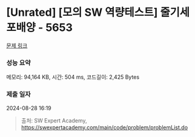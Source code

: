 # [Unrated] [모의 SW 역량테스트] 줄기세포배양 - 5653 

[문제 링크](https://swexpertacademy.com/main/code/problem/problemDetail.do?contestProbId=AWXRJ8EKe48DFAUo) 

### 성능 요약

메모리: 94,164 KB, 시간: 504 ms, 코드길이: 2,425 Bytes

### 제출 일자

2024-08-28 16:19



> 출처: SW Expert Academy, https://swexpertacademy.com/main/code/problem/problemList.do